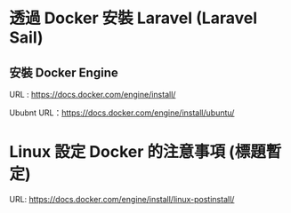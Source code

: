 # 透過 Docker 安裝 Laravel (Laravel Sail)


## 安裝 Docker Engine

URL : https://docs.docker.com/engine/install/

Ububnt URL：https://docs.docker.com/engine/install/ubuntu/

# Linux 設定 Docker 的注意事項 (標題暫定)

URL: https://docs.docker.com/engine/install/linux-postinstall/





